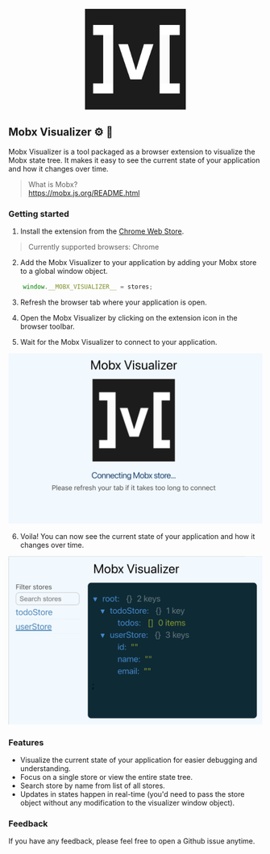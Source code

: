 <p align="center">
  <img alt="Mobx Visualizer Logo" src="./public/logo512.png" width="200" />
</p>

## Mobx Visualizer ⚙️ 🚀
Mobx Visualizer is a tool packaged as a browser extension to visualize the Mobx state tree. It makes it easy to see the current state of your application and how it changes over time.
> What is Mobx? <br/> https://mobx.js.org/README.html

### Getting started
1. Install the extension from the [Chrome Web Store](https://chrome.google.com/webstore/detail/mobx-visualizer/mbmgdekhojdlelmbmfdakoepdmaiegbl).
> Currently supported browsers: Chrome

2. Add the Mobx Visualizer to your application by adding your Mobx store to a global window object. 
```javascript
    window.__MOBX_VISUALIZER__ = stores;
```

3. Refresh the browser tab where your application is open.

4. Open the Mobx Visualizer by clicking on the extension icon in the browser toolbar.

5. Wait for the Mobx Visualizer to connect to your application.

![Loading screen](./public/preview-1.png)

6. Voila! You can now see the current state of your application and how it changes over time.

![Loading screen](./public/preview-2.png)


### Features
- Visualize the current state of your application for easier debugging and understanding.
- Focus on a single store or view the entire state tree.
- Search store by name from list of all stores.
- Updates in states happen in real-time (you'd need to pass the store object without any modification to the visualizer window object).

### Feedback
If you have any feedback, please feel free to open a Github issue anytime.